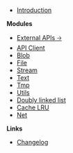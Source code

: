 -   [Introduction](/)

**Modules**

-   [External APIs 🡢](/apis/)
-   [API Client](/api-client.md)
-   [Blob](/blob.md)
-   [File](/file.md)
-   [Stream](/stream.md)
-   [Text](/text.md)
-   [Tmp](/tmp.md)
-   [Utils](/utils.md)
-   [Doubly linked list](/doubly-linked-list.md)
-   [Cache LRU](/cache-lru.md)
-   [Net](/net.md)

**Links**

-   [Changelog](changelog)
